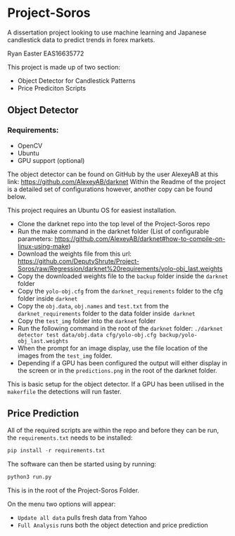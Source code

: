 # Project-Soros
 
 A dissertation project looking to use machine learning and Japanese candlestick data to predict trends in forex markets.

 Ryan Easter EAS16635772

 This project is made up of two section:

 - Object Detector for Candlestick Patterns
 - Price Prediciton Scripts

## Object Detector

### Requirements:
- OpenCV
- Ubuntu
- GPU support (optional)

The object detector can be found on GitHub by the user AlexeyAB at this link: https://github.com/AlexeyAB/darknet
Within the Readme of the project is a detailed set of configurations however, another copy can be found below.

This project requires an Ubuntu OS for easiest installation.

- Clone the darknet repo into the top level of the Project-Soros repo
- Run the make command in the darknet folder (List of configurable parameters: https://github.com/AlexeyAB/darknet#how-to-compile-on-linux-using-make)
- Download the weights file from this url: https://github.com/DeputyShrute/Project-Soros/raw/Regression/darknet%20requirements/yolo-obj_last.weights
- Copy the downloaded weights file to the `backup` folder inside the `darknet` folder
- Copy the `yolo-obj.cfg` from the `darknet_requirements` folder to the cfg folder inside `darknet`
- Copy the `obj.data`, `obj.names` and `test.txt` from the `darknet_requirements` folder to the data folder inside` darknet`
- Copy the `test_img` folder into the `darknet` folder
- Run the following command in the root of the `darknet` folder: `./darknet detector test data/obj.data cfg/yolo-obj.cfg backup/yolo-obj_last.weights`
- When the prompt for an image display, use the file location of the images from the `test_img` folder.
- Depending if a GPU has been configured the output will either display in the screen or in the `predictions.png` in the root of the darknet folder.

This is basic setup for the object detector. If a GPU has been utilised in the `makerfile` the detections will run faster.

## Price Prediction

All of the required scripts are within the repo and before they can be run, the `requirements.txt` needs to be installed:
```python  
pip install -r requirements.txt
```
The software can then be started using by running:
``` python
python3 run.py
```
This is in the root of the Project-Soros Folder.

On the menu two options will appear:
- `Update all data` pulls fresh data from Yahoo
- `Full Analysis` runs both the object detection and price prediction
